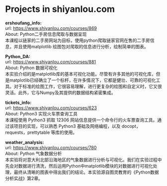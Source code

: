 # Projects in shiyanlou.com  
  
**ershoufang_info:**   
url:  https://www.shiyanlou.com/courses/869  
About:  Python二手房信息爬取与数据呈现  
本课程以链家的二手房网站为目标，使用python爬取链家官网在售的二手房信息，并且使用matplotlib 绘图包对爬取的信息进行分析，绘制简单的图表。  

**Python_DA:**  
url:  https://www.shiyanlou.com/courses/881  
About:  Python 数据可视化  
本实验介绍的是matplotlib库的基本可视化功能。尽管有许多其他的可视化库，但是matplotlib已经确立了一个标杆，在许多情况下，它都是健壮、可靠的可视化工具。对于标准的绘图工作，它很容易理解，进行更复杂的绘图和自定义时，它又很灵活。此外，它与Numpy及其提供的数据结构紧密集成。  

**tickets_info:**  
url:  https://www.shiyanlou.com/courses/623  
About:  Python3 实现火车票查询工具  
本课程使用 Python3 抓取 12306 网站信息提供一个命令行的火车票查询工具。通过该项目的实现，可以熟悉 Python3 基础及网络编程，以及 docopt，requests，prettytable 等库的使用。  

**weather_analysis:**  
url:  https://www.shiyanlou.com/courses/780  
About:  Python 气象数据分析  
本实验将对意大利北部沿海地区的气象数据进行分析与可视化。我们在实验过程中先会对数据进行清洗，然后运用Python中matplotlib模块的对数据进行可视化处理，最终从清晰的图表中得出我们的结论。本实验源自图灵教育的《Python数据分析实战》第2章。  